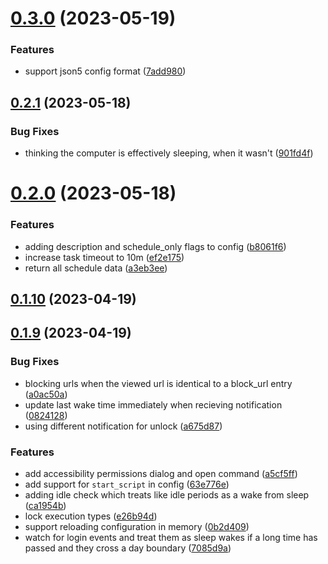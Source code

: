 # [0.3.0](https://github.com/iloveitaly/hyper-focus/compare/v0.2.1...v0.3.0) (2023-05-19)


### Features

* support json5 config format ([7add980](https://github.com/iloveitaly/hyper-focus/commit/7add980bce18915b7c576203e11e1928f3921f29))



## [0.2.1](https://github.com/iloveitaly/hyper-focus/compare/v0.2.0...v0.2.1) (2023-05-18)


### Bug Fixes

* thinking the computer is effectively sleeping, when it wasn't ([901fd4f](https://github.com/iloveitaly/hyper-focus/commit/901fd4ff88eb71b7c1784e7d7346732ab2f62478))



# [0.2.0](https://github.com/iloveitaly/hyper-focus/compare/v0.1.10...v0.2.0) (2023-05-18)


### Features

* adding description and schedule_only flags to config ([b8061f6](https://github.com/iloveitaly/hyper-focus/commit/b8061f6b291352787d04c3aef99f2cfd759037ba))
* increase task timeout to 10m ([ef2e175](https://github.com/iloveitaly/hyper-focus/commit/ef2e175b0cbe3f0976d5d415e7f975f3bcdc5e7f))
* return all schedule data ([a3eb3ee](https://github.com/iloveitaly/hyper-focus/commit/a3eb3ee257c31c824e79cf6d5af891547c7fe67c))



## [0.1.10](https://github.com/iloveitaly/hyper-focus/compare/v0.1.9...v0.1.10) (2023-04-19)



## [0.1.9](https://github.com/iloveitaly/hyper-focus/compare/v0.1.8...v0.1.9) (2023-04-19)


### Bug Fixes

* blocking urls when the viewed url is identical to a block_url entry ([a0ac50a](https://github.com/iloveitaly/hyper-focus/commit/a0ac50a50e43a465d19a64e2222b3032fcb4836e))
* update last wake time immediately when recieving notification ([0824128](https://github.com/iloveitaly/hyper-focus/commit/0824128736f655460d01bab29232fed407762d96))
* using different notification for unlock ([a675d87](https://github.com/iloveitaly/hyper-focus/commit/a675d873c746976e90e001ebf03d2f3fef09a07a))


### Features

* add accessibility permissions dialog and open command ([a5cf5ff](https://github.com/iloveitaly/hyper-focus/commit/a5cf5ff1ffe86e19e4e1fa9c65924124c86c7854))
* add support for `start_script` in config ([63e776e](https://github.com/iloveitaly/hyper-focus/commit/63e776ea53fefb7ec92259ae26dceb4df4378508))
* adding idle check which treats like idle periods as a wake from sleep ([ca1954b](https://github.com/iloveitaly/hyper-focus/commit/ca1954b8f9fec54aacc8a642fdbd743fa7ef1dc6))
* lock execution types ([e26b94d](https://github.com/iloveitaly/hyper-focus/commit/e26b94d986b2b09413b3f39a9193f94de8b4d6c4))
* support reloading configuration in memory ([0b2d409](https://github.com/iloveitaly/hyper-focus/commit/0b2d409cac11988a490811cabd96a52274fe261e))
* watch for login events and treat them as sleep wakes if a long time has passed and they cross a day boundary ([7085d9a](https://github.com/iloveitaly/hyper-focus/commit/7085d9a94ec167e2fb265d9abf2566bdd5719a20))



